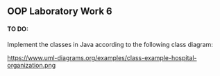 ## OOP Laboratory Work 6


#### TO DO:

Implement the classes in Java according to the following class diagram:

https://www.uml-diagrams.org/examples/class-example-hospital-organization.png

